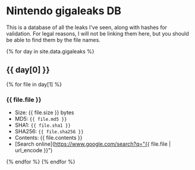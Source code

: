 ---
---

Nintendo gigaleaks DB
=====================

This is a database of all the leaks I've seen, along with hashes for validation. For legal reasons, I will not be linking them here, but you should be able to find them by the file names.

{% for day in site.data.gigaleaks %}

{{ day[0] }}
------------

{% for file in day[1] %}
### {{ file.file }}
* Size: {{ file.size }} bytes
* MD5: `{{ file.md5 }}`
* SHA1: `{{ file.sha1 }}`
* SHA256: `{{ file.sha256 }}`
* Contents: {{ file.contents }}
* [Search online](https://www.google.com/search?q="{{ file.file | url_encode }}")

{% endfor %}
{% endfor %}
